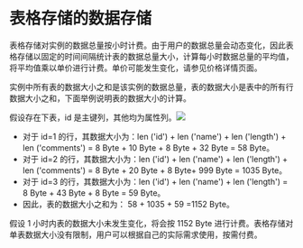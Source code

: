 # 表格存储的数据存储

表格存储对实例的数据总量按小时计费。由于用户的数据总量会动态变化，因此表格存储以固定的时间间隔统计表的数据总量大小，计算每小时数据总量的平均值，将平均值乘以单价进行计费。单价可能发生变化，请参见价格详情页面。

实例中所有表的数据大小之和是该实例的数据总量，表的数据大小是表中的所有行数据大小之和，下面举例说明表的数据大小的计算。

假设存在下表，id 是主键列，其他均为属性列。![](http://docs-aliyun.cn-hangzhou.oss.aliyun-inc.com/assets/pic/38598/cn_zh/1476438074616/OTS%20%E7%A4%BA%E4%BE%8B.jpg)

-   对于 id=1 的行，其数据大小为：len \('id'\) + len \('name'\) + len \('length'\) + len \('comments'\) = 8 Byte + 10 Byte + 8 Byte + 32 Byte = 58 Byte。
-   对于 id=2 的行，其数据大小为：len \('id'\) + len \('name'\) + len \('length'\) + len \('comments'\) = 8 Byte + 20 Byte + 8 Byte+ 999 Byte = 1035 Byte。
-   对于 id=3 的行，其数据大小为：len \('id'\) + len \('name'\) + len \('length'\) = 8 Byte + 43 Byte + 8 Byte = 59 Byte。
-   因此，表的数据大小之和为： 58 + 1035 + 59 =1152 Byte。

假设 1 小时内表的数据大小未发生变化，将会按 1152 Byte 进行计费。表格存储对单表数据大小没有限制，用户可以根据自己的实际需求使用，按需付费。

